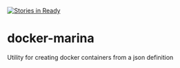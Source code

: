 [![Stories in Ready](https://badge.waffle.io/danielgary/docker-marina.png?label=ready&title=Ready)](https://waffle.io/danielgary/docker-marina)
# docker-marina
Utility for creating docker containers from a json definition

